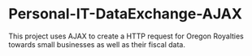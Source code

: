 # Personal-IT-DataExchange-AJAX

This project uses AJAX to create a HTTP request for Oregon Royalties towards small businesses as well as their fiscal data.
